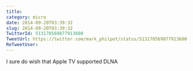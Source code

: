 ```yaml
---
title: 
category: micro
date: 2014-09-20T03:39:32
slug: 2014-09-20T03:39:32
TwitterId: 513170569877913600
TweetUrl: https://twitter.com/mark_philpot/status/513170569877913600
ReTweetUser: 
---
```


I sure do wish that Apple TV supported DLNA